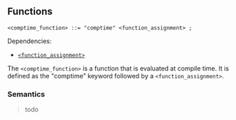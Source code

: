 ## Functions

```ebnf
<comptime_function> ::= "comptime" <function_assignment> ;
```

Dependencies:

- [`<function_assignment>`](../type-system/function-types.md#assignment)

The `<comptime_function>` is a function that is evaluated at compile time. It is defined as the
"comptime" keyword followed by a `<function_assignment>`.

### Semantics

> todo
